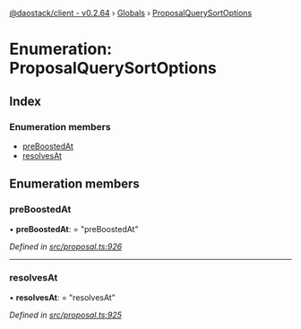 [@daostack/client - v0.2.64](../README.md) › [Globals](../globals.md) › [ProposalQuerySortOptions](proposalquerysortoptions.md)

# Enumeration: ProposalQuerySortOptions

## Index

### Enumeration members

* [preBoostedAt](proposalquerysortoptions.md#preboostedat)
* [resolvesAt](proposalquerysortoptions.md#resolvesat)

## Enumeration members

###  preBoostedAt

• **preBoostedAt**: = "preBoostedAt"

*Defined in [src/proposal.ts:926](https://github.com/daostack/client/blob/9d69996/src/proposal.ts#L926)*

___

###  resolvesAt

• **resolvesAt**: = "resolvesAt"

*Defined in [src/proposal.ts:925](https://github.com/daostack/client/blob/9d69996/src/proposal.ts#L925)*
